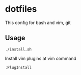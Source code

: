 # dotfiles
This config for bash and vim, git

## Usage
```
./install.sh
```
Install vim plugins at vim command
```
:PlugInstall
```
